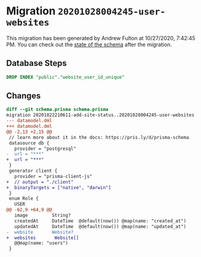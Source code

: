 # Migration `20201028004245-user-websites`

This migration has been generated by Andrew Fulton at 10/27/2020, 7:42:45 PM.
You can check out the [state of the schema](./schema.prisma) after the migration.

## Database Steps

```sql
DROP INDEX "public"."website_user_id_unique"
```

## Changes

```diff
diff --git schema.prisma schema.prisma
migration 20201022210611-add-site-status..20201028004245-user-websites
--- datamodel.dml
+++ datamodel.dml
@@ -2,13 +2,15 @@
 // learn more about it in the docs: https://pris.ly/d/prisma-schema
 datasource db {
   provider = "postgresql"
-  url = "***"
+  url = "***"
 }
 generator client {
   provider = "prisma-client-js"
+  // output = "./client"
+  binaryTargets = ["native", "darwin"]
 }
 enum Role {
   USER
@@ -62,9 +64,9 @@
   image         String?
   createdAt     DateTime  @default(now()) @map(name: "created_at")
   updatedAt     DateTime  @default(now()) @map(name: "updated_at")
-  website       Website?
+  websites       Website[]
   @@map(name: "users")
 }
```


